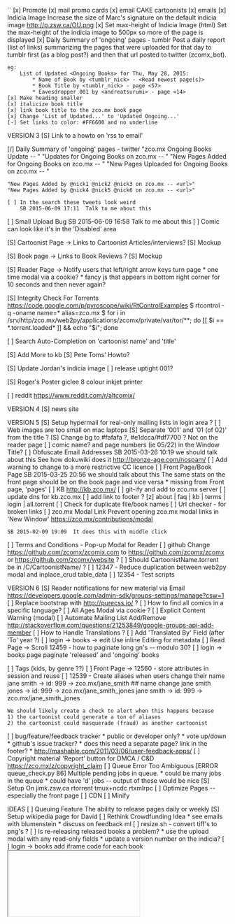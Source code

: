 ``
[x] Promote
    [x] mail promo cards
        [x] email CAKE cartoonists
    [x] emails
[x] Indicia Image
    Increase the size of Marc's signature on the default indicia image
    http://p.zsw.ca/OU.png
    [x] Set max-height of Indicia Image (html)
        Set the max-height of the indicia image to 500px so more of the
        page is displayed
[x] Daily Summary of 'ongoing' pages - tumblr
    Post a daily report (list of links) summarizing the pages that were
    uploaded for that day to tumblr first (as a blog post?) and then
    that url posted to twitter (zcomx_bot).

    eg:
        List of Updated <Ongoing Books> for Thu, May 28, 2015:
            * Name of Book by <tumblr_nick> - <Read newest page(s)>
            * Book Title by <tumblr_nick> - page <57>
            * Eavesdropper 001 by <andreatsurumi> - page <14>
    [x] Make heading smaller
    [x] italicize book title
    [x] link book title to the zco.mx book page
    [x] Change 'List of Updated...' to 'Updated Ongoing...'
    [-] Set links to color: #FF6600 and no underline

VERSION 3
[S] Link to a howto on 'rss to email'

[/] Daily Summary of 'ongoing' pages - twitter
    "zco.mx Ongoing Books Update -- <url>"
    "Updates for Ongoing Books on zco.mx -- <url>"
    "New Pages Added for Ongoing Books on zco.mx -- <url>"
    "New Pages Uploaded for Ongoing Books on zco.mx -- <url>"

    "New Pages Added by @nick1 @nick2 @nick3 on zco.mx -- <url>"
    "New Pages Added by @nick4 @nick5 @nick6 on zco.mx -- <url>"

    [ ] In the search these tweets look weird
        SB 2015-06-09 17:11  Talk to me about this

[ ] Small Upload Bug
    SB 2015-06-09 16:58  Talk to me about this
    [ ] Comic can look like it's in the 'Disabled' area

[S] Cartoonist Page -> Links to Cartoonist Articles/interviews?
    [S] Mockup

[S] Book page -> Links to Book Reviews ?
    [S] Mockup

[S] Reader Page -> Notify users that left/right arrow keys turn page
    * one time modal via a cookie?
    * fancy js that appears in bottom right corner for 10 seconds and
      then never again?

[S] Integrity Check For Torrents
    https://code.google.com/p/pyroscope/wiki/RtControlExamples
    $ rtcontrol -q -oname name=* alias=zco.mx
    $ for i in /srv/http/zco.mx/web2py/applications/zcomx/private/var/tor/**; do [[ $i == *.torrent.loaded* ]] && echo "$i"; done

[ ] Search Auto-Completion on 'cartoonist name' and 'title'

[S] Add More to kb
    [S] Pete Toms' Howto?

[S] Update Jordan's indicia image
    [ ] release uptight 001?

[S] Roger's Poster
    giclee 8 colour inkjet printer

[ ] reddit
    https://www.reddit.com/r/altcomix/


VERSION 4
[S] news site


VERSION 5
[S] Setup hypermail for real-only mailing lists in login area ?
[ ] Web images are too small on mac laptops
[S] Separate '001' and '01 (of 02)' from the title ?
[S] Change bg to #fafafa ?, #e1dcca/#df7700 ?
    Not on the reader page
[ ] comic name? and page numbers (ie 05/22) in the Window Title?
[ ] Obfuscate Email Addresses
    SB 2015-03-26 10:19  we should talk about this
    See how dokuwiki does it
    http://bronze-age.com/nospam/
[ ] Add warning to change to a more restrictive CC licence
[ ] Front Page/Book Page
    SB 2015-03-25 20:56  we should talk about this
    The same stats on the front page should be on the book page and
    vice versa
    * missing from Front page, 'pages'
[ ] KB
    http://kb.zco.mx/
    [ ] git-ify and add to zco.mx server
    [ ] update dns for kb.zco.mx
    [ ] add link to footer ?
        [z]  about | faq | kb | terms | login | all.torrent
[ ] Check for duplicate file/book names
[ ] Url checker - for broken links
[ ] zco.mx Modal Link
    Prevent opening zco.mx modal links in 'New Window'
    https://zco.mx/contributions/modal

    SB 2015-02-09 19:09  It does this with middle click
[ ] Terms and Conditions - Pop-up Modal for Reader
[ ] github
    Change https://github.com/zcomx/zcomix.com to
    https://github.com/zcomx/zcomx or
    https://github.com/zcomx/website ?
[ ] Should CartoonistName.torrent be in /C/CartoonistName/ ?
[ ] 12347 - Reduce duplication between web2py modal and inplace_crud table_data
[ ] 12354 - Test scripts


VERSION 6
[S] Reader notifications for new material via Email
    https://developers.google.com/admin-sdk/groups-settings/manage?csw=1
[ ] Replace bootstrap with http://purecss.io/ ?
[ ] How to find all comics in a specific language?
[ ] All Ages Modal via cookie ?
[ ] Explicit Content Warning (modal)
[ ] Automate Mailing List Add/Remove
    http://stackoverflow.com/questions/21253849/google-groups-api-add-member
[ ] How to Handle Translations ?
    [ ] Add 'Translated By' Field  (after 'To' year ?)
[ ] login -> books -> edit
    Use inline Editing for metadata
[ ] Read Page -> Scroll
    12459 - how to paginate long gn's -- modulo 30?
[ ] login -> books page
    paginate 'released' and 'ongoing' books

[ ] Tags (kids, by genre ??)
[ ] Front Page -> 12560 - store attributes in session and reuse
[ ] 12539 - Create aliases when users change their name
    jane smith -> id: 999 -> zco.mx/jane_smith
    ## name change
    jane smith jones -> id: 999 -> zco.mx/jane_smith_jones
    jane smith -> id: 999 -> zco.mx/jane_smith_jones

    We should likely create a check to alert when this happens because
    1) the cartoonist could generate a ton of aliases
    2) the cartoonist could masquerade (fraud) as another cartoonist
[ ] bug/feature/feedback tracker
    * public or developer only?
    * vote up/down
    * github's issue tracker?
    * does this need a separate page?  link in the footer?
    * http://mashable.com/2011/03/06/user-feedback-apps/
[ ] Copyright material
    'Report' button for DMCA / C&D
    https://zco.mx/z/copyright_claim
[ ] Queue Error Too Ambiguous
    [ERROR queue_check.py 86] Multiple pending jobs in queue.
    * could be many jobs in the queue
    * could have 'd' jobs -- output of these would be nice
[S] Setup On jimk.zsw.ca
    rtorrent
    tmux+ncdc
    rtxmlrpc
[ ] Optimize Pages -- especially the front page
    [ ] CDN
    [ ] Minify


IDEAS
[ ] Queuing Feature
    The ability to release pages daily or weekly
[S] Setup wikipedia page for David
[ ] Rethink Crowdfunding Idea
    * see emails with blumenstein
    * discuss on feedback ml
[ ] resize.sh - convert tiff's to png's ?
[ ] Is re-releasing released books a problem?
    * use the upload modal with any read-only fields
    * update a version number on the indicia?
[ ] login -> books
    add iframe code for each book
    <embed/>
    <iframe/>
    SB 2014-08-29 11:24  This needs more thought
[-] Guided view using Perfect Viewer ?
    The main dev, Lin Rookie (rookiestudio@gmail.com), suggests guided
    view is possible with opencv but he believes the feature is not
    useful and it is a low priority.  He said the source is closed and
    he does not take bounties towards new features.
[ ] bio and book description - wikipedia api?
    https://github.com/goldsmith/Wikipedia          ## wikipedia api
[ ] user comments? - disqus api? reddit api?
    * cartoonist chooses comments to form a digital letters page ?
[ ] RDFa-html meta
    https://wiki.creativecommons.org/Frequently_Asked_Questions#What_does_it_mean_that_Creative_Commons_licenses_are_.22machine-readable.22.3F
    http://www.w3.org/TR/html-rdfa/
[ ] Social media links other than on the indicia ?
``
# vim:set ft=dm:
